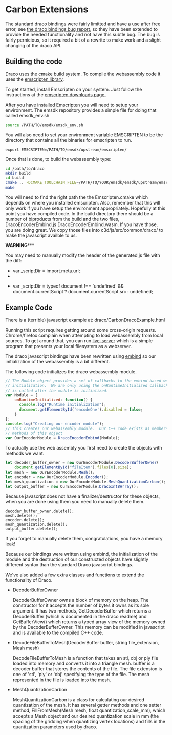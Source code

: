 # Carbon Extensions

The standard draco bindings were fairly limitted and have a use after free error, see [the draco bindings bug report](https://github.com/google/draco/issues/513), so they have been extended to provide the needed functionality and not have this subtle bug.  The bug is fairly pernicious, so it required a bit of a rewrite to make work and a slight changing of the draco API.


## Building the code
Draco uses the cmake build system.  To compile the webassembly code it uses the [emscripten library](https://emscripten.org).

To get started, install Emscripten on your system. Just follow the instructions at the [emscripten downloads page.](https://emscripten.org/docs/getting_started/downloads.html)

After you have installed Emscripten you will need to setup your environment.  The emsdk repository provides a simple file for doing that called emsdk_env.sh

```bash
source /PATH/TO/emsdk/emsdk_env.sh
```

You will also need to set your environment variable EMSCRIPTEN to be the directory that contains all the binaries for emscripten to run.
```
export EMSCRIPTEN=/PATH/TO/emsdk/upstream/emscripten/
```

Once that is done, to build the webassembly type:

```bash
cd /path/to/draco
mkdir build
cd build
cmake .. -DCMAKE_TOOLCHAIN_FILE=/PATH/TO/YOUR/emsdk/emsdk/upstream/emscripten/cmake/Modules/Platform/Emscripten.cmake -DENABLE_WASM=ON -DENABLE_EMBIND=ON ..
make
```

You will need to find the right path the the Emscripten.cmake which depends on where you installed emscripten.  Also, remember that this will only work if you have setup the environment appropriately.  Hopefully at this point you have compiled code.  In the build directory there should be a number of biproducts from the build and the two files, DracoEncoderEmbind.js  DracoEncoderEmbind.wasm.  If you have those, you are doing great.  We copy those files into c3d/js/src/common/draco/ to make the javascript availble to us.


********WARNING***********

You may need to manually modify the header of the generated js file with the diff:
-  var _scriptDir = import.meta.url;
-  
+  var _scriptDir = typeof document !== 'undefined' && document.currentScript ? document.currentScript.src : undefined; 


## Example Code

There is a (terrible) javascript example at: draco/CarbonDracoExample.html

Running this script requires getting around some cross-origin requests.  Chrome/firefox complain when attempting to load webassembly from local sources.  To get around that, you can run [live-server](https://www.npmjs.com/package/live-server) which is a simple program that presents your local filesystem as a webserver.

The draco javascript bindings have been rewritten using [embind](https://emscripten.org/docs/porting/connecting_cpp_and_javascript/embind.html) so our initialization of the webassembly is a bit different.

The following code initializes the draco webassembly module.

```javascript
// The Module object provides a set of callbacks to the embind based webassembly
// initialization.  We are only using the onRuntimeInitialized callback which
// is called after the module is initialized.
var Module = {
    onRuntimeInitialized: function() {
      console.log("Runtime initialization");
      document.getElementById('encodeOne').disabled = false;
    }
};
console.log("Creating our encoder module");
// This creates our webassembly module.  Our C++ code exists as members and
// methods of this object
var OurEncoderModule = DracoEncoderEmbind(Module);
```

To actually use the web assembly you first need to create the objects with methods we want.
```javascript
let decoder_buffer_owner = new OurEncoderModule.DecoderBufferOwner( 
    document.getElementById("fileItem").files[0].size);
let mesh = new OurEncoderModule.Mesh(); 
let encoder = new OurEncoderModule.Encoder();
let mesh_quantization = new OurEncoderModule.MeshQuantizationCarbon();
let output_buffer = new OurEncoderModule.DracoInt8Array();
```

Because javascript does not have a finalizer/destructor for these objects, when you are done using them  you need to manually delete them.

```
decoder_buffer_owner.delete();
mesh.delete();
encoder.delete();
mesh_quantization.delete();
output_buffer.delete();
```

If you forget to manually delete them, congratulations, you have a memory leak!

Because our bindings were written using embind, the initialization of the module and the destruction of our constructed objects have slightly different syntax than the standard Draco javascript bindings.

We've also added a few extra classes and functions to extend the functionality of Draco.

* DecoderBufferOwner

  DecoderBufferOwner owns a block of memory on the heap.  The constructor for it accepts the number of bytes it owns as its sole argument.  It has two methods, GetDecoderBuffer which returns a DecoderBuffer (which is documented in the draco readme) and GetBufferView() which returns a typed array view of the memory owned by the DecoderBufferOwner.  This memory can be modified in javascript and is available to the compiled C++ code.

* DecodeFileBufferToMesh(DecoderBuffer buffer, string file_extension, Mesh mesh)

  DecodeFileBufferToMesh is a function that takes an stl, obj or ply file loaded into memory and converts it into a triangle mesh.  buffer is a decoder buffer that stores the contents of the file.  The file extension is one of 'stl', 'ply' or 'obj' specifying the type of the file.  The mesh represented in the file is loaded into the mesh.

* MeshQuantizationCarbon

  MeshQuantizationCarbon is a class for calculating our desired quantization of the mesh.  It has several getter methods and one setter method, FillFromMesh(Mesh mesh, float quantization_scale_mm), which accepts a Mesh object and our desired quantization scale in mm (the spacing of the gridding when quantizing vertex locations) and fills in the quantization parameters used by draco.

